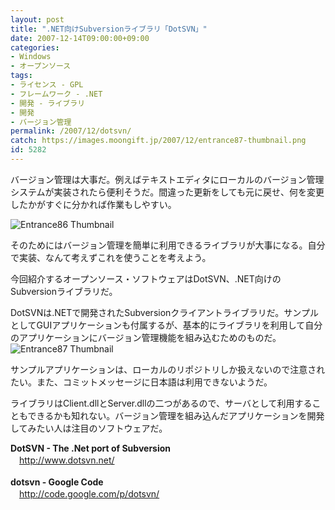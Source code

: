 ```yaml
---
layout: post
title: ".NET向けSubversionライブラリ「DotSVN」"
date: 2007-12-14T09:00:00+09:00
categories:
- Windows
- オープンソース
tags: 
- ライセンス - GPL
- フレームワーク - .NET
- 開発 - ライブラリ
- 開発
- バージョン管理
permalink: /2007/12/dotsvn/
catch: https://images.moongift.jp/2007/12/entrance87-thumbnail.png
id: 5282
---
```

バージョン管理は大事だ。例えばテキストエディタにローカルのバージョン管理システムが実装されたら便利そうだ。間違った更新をしても元に戻せ、何を変更したかがすぐに分かれば作業もしやすい。   
  
 ![Entrance86 Thumbnail](https://images.moongift.jp/2007/12/entrance86-thumbnail.png)  
  
そのためにはバージョン管理を簡単に利用できるライブラリが大事になる。自分で実装、なんて考えずこれを使うことを考えよう。   
  
今回紹介するオープンソース・ソフトウェアはDotSVN、.NET向けのSubversionライブラリだ。   
<!--more-->  
DotSVNは.NETで開発されたSubversionクライアントライブラリだ。サンプルとしてGUIアプリケーションも付属するが、基本的にライブラリを利用して自分のアプリケーションにバージョン管理機能を組み込むためのものだ。   
 ![Entrance87 Thumbnail](https://images.moongift.jp/2007/12/entrance87-thumbnail.png)  
  
サンプルアプリケーションは、ローカルのリポジトリしか扱えないので注意されたい。また、コミットメッセージに日本語は利用できないようだ。   
  
ライブラリはClient.dllとServer.dllの二つがあるので、サーバとして利用することもできるかも知れない。バージョン管理を組み込んだアプリケーションを開発してみたい人は注目のソフトウェアだ。   
  
**DotSVN - The .Net port of Subversion**   
　[http://www.dotsvn.net/   
](http://www.dotsvn.net/)  
**dotsvn - Google Code**   
　[http://code.google.com/p/dotsvn/   
](http://code.google.com/p/dotsvn/)

